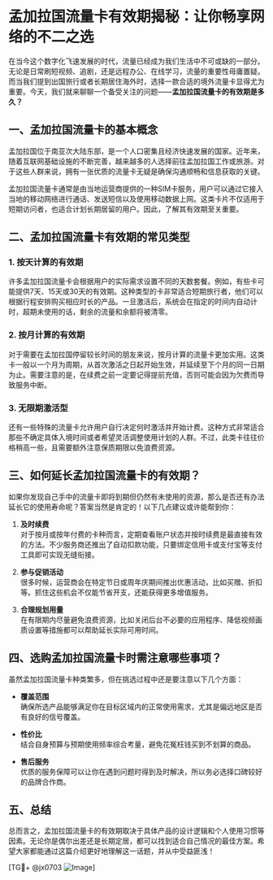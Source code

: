 # 孟加拉国流量卡有效期揭秘：让你畅享网络的不二之选

在当今这个数字化飞速发展的时代，流量已经成为我们生活中不可或缺的一部分。无论是日常刷短视频、追剧，还是远程办公、在线学习，流量的重要性毋庸置疑。而当我们提到出国旅行或者长期居住海外时，选择一款合适的境外流量卡显得尤为重要。今天，我们就来聊聊一个备受关注的问题——**孟加拉国流量卡的有效期是多久？**

## 一、孟加拉国流量卡的基本概念

孟加拉国位于南亚次大陆东部，是一个人口密集且经济快速发展的国家。近年来，随着互联网基础设施的不断完善，越来越多的人选择前往孟加拉国工作或旅游。对于这些人群来说，拥有一张优质的流量卡无疑是确保沟通顺畅和信息获取的关键。

孟加拉国流量卡通常是由当地运营商提供的一种SIM卡服务，用户可以通过它接入当地的移动网络进行通话、发送短信以及使用移动数据上网。这类卡片不仅适用于短期访问者，也适合计划长期居留的用户。因此，了解其有效期至关重要。

## 二、孟加拉国流量卡有效期的常见类型

### 1. **按天计算的有效期**
许多孟加拉国流量卡会根据用户的实际需求设置不同的天数套餐。例如，有些卡可能提供7天、15天或30天的有效期。这种类型的卡非常适合短期旅行者，他们可以根据行程安排购买相应时长的产品。一旦激活后，系统会在指定的时间内自动计时，超期未使用的话，剩余的流量和余额将被清零。

### 2. **按月计算的有效期**
对于需要在孟加拉国停留较长时间的朋友来说，按月计算的流量卡更加实用。这类卡一般以一个月为周期，从首次激活之日起开始生效，并延续至下个月的同一日期为止。需要注意的是，在续费之前一定要记得提前充值，否则可能会因为欠费而导致服务中断。

### 3. **无限期激活型**
还有一些特殊的流量卡允许用户自行决定何时激活并开始计费。这种方式非常适合那些不确定具体入境时间或者希望灵活调整使用计划的人群。不过，此类卡往往价格稍高一些，且需要额外注意保质期限以免浪费资源。

## 三、如何延长孟加拉国流量卡的有效期？

如果你发现自己手中的流量卡即将到期但仍然有未使用的资源，那么是否还有办法延长它的使用寿命呢？答案当然是肯定的！以下几点建议或许能帮到你：

1. **及时续费**  
   对于按月或按年付费的卡种而言，定期查看账户状态并按时续费是最直接有效的方法。不少服务商还推出了自动扣款功能，只要绑定信用卡或支付宝等支付工具即可实现无缝衔接。

2. **参与促销活动**  
   很多时候，运营商会在特定节日或周年庆期间推出优惠活动，比如买赠、折扣等。抓住这些机会不仅能节省开支，还能获得更多增值服务。

3. **合理规划用量**  
   在有限期内尽量避免浪费资源，比如关闭后台不必要的应用程序、降低视频画质设置等措施都可以帮助延长实际可用时间。

## 四、选购孟加拉国流量卡时需注意哪些事项？

虽然孟加拉国流量卡种类繁多，但在挑选过程中还是要注意以下几个方面：

- **覆盖范围**  
  确保所选产品能够满足你在目标区域内的正常使用需求，尤其是偏远地区是否有良好的信号覆盖。

- **性价比**  
  结合自身预算与预期使用频率综合考量，避免花冤枉钱买到不划算的商品。

- **售后服务**  
  优质的服务保障可以让你在遇到问题时得到及时解决，所以务必选择口碑较好的品牌合作商。

## 五、总结

总而言之，孟加拉国流量卡的有效期取决于具体产品的设计逻辑和个人使用习惯等因素。无论你是偶尔出差还是长期定居，都可以找到适合自己情况的最佳方案。希望大家都能通过这篇介绍更好地理解这一话题，并从中受益匪浅！

[TG💪+ @jx0703 ![Image](https://github.com/user-attachments/assets/dbca1d08-cadb-493c-b0ec-ad6f7a83f270)]